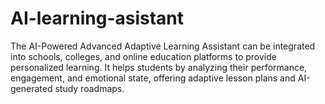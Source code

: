 # AI-learning-asistant
The AI-Powered Advanced Adaptive Learning Assistant can be integrated into schools, colleges, and online education platforms to provide personalized learning. It helps students by analyzing their performance, engagement, and emotional state, offering adaptive lesson plans and AI-generated study roadmaps. 
